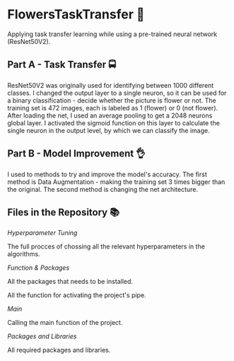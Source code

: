 # FlowersTaskTransfer 🌷
Applying task transfer learning while using a pre-trained neural network (ResNet50V2).

## Part A - Task Transfer 🚍
ResNet50V2 was originally used for identifying between 1000 different classes. I changed the output layer to a single neuron, so it can be used for a binary classification - decide whether the picture is flower or not.
The training set is 472 images, each is labeled as 1 (flower) or 0 (not flower).
After loading the net, I used an average pooling to get a 2048 neurons global layer. I activated the sigmoid function on this layer to calculate the single neuron in the output level, by which we can classify the image.
<br>
## Part B - Model Improvement 👌
I used to methods to try and improve the model's accuracy.
The first method is Data Augmentation - making the training set 3 times bigger than the original.
The second method is changing the net architecture.
<br>
## Files in the Repository 📚
*Hyperparameter Tuning*

The full procces of chossing all the relevant hyperparameters in the algorithms.

*Function & Packages*

All the packages that needs to be installed.

All the function for activating the project's pipe.

*Main*

Calling the main function of the project.

*Packages and Libraries*

All required packages and libraries.

